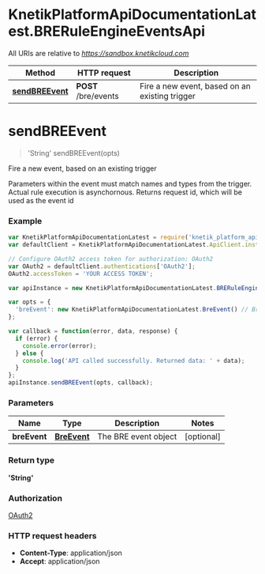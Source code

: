 # KnetikPlatformApiDocumentationLatest.BRERuleEngineEventsApi

All URIs are relative to *https://sandbox.knetikcloud.com*

Method | HTTP request | Description
------------- | ------------- | -------------
[**sendBREEvent**](BRERuleEngineEventsApi.md#sendBREEvent) | **POST** /bre/events | Fire a new event, based on an existing trigger


<a name="sendBREEvent"></a>
# **sendBREEvent**
> &#39;String&#39; sendBREEvent(opts)

Fire a new event, based on an existing trigger

Parameters within the event must match names and types from the trigger. Actual rule execution is asynchornous.  Returns request id, which will be used as the event id

### Example
```javascript
var KnetikPlatformApiDocumentationLatest = require('knetik_platform_api_documentation_latest');
var defaultClient = KnetikPlatformApiDocumentationLatest.ApiClient.instance;

// Configure OAuth2 access token for authorization: OAuth2
var OAuth2 = defaultClient.authentications['OAuth2'];
OAuth2.accessToken = 'YOUR ACCESS TOKEN';

var apiInstance = new KnetikPlatformApiDocumentationLatest.BRERuleEngineEventsApi();

var opts = { 
  'breEvent': new KnetikPlatformApiDocumentationLatest.BreEvent() // BreEvent | The BRE event object
};

var callback = function(error, data, response) {
  if (error) {
    console.error(error);
  } else {
    console.log('API called successfully. Returned data: ' + data);
  }
};
apiInstance.sendBREEvent(opts, callback);
```

### Parameters

Name | Type | Description  | Notes
------------- | ------------- | ------------- | -------------
 **breEvent** | [**BreEvent**](BreEvent.md)| The BRE event object | [optional] 

### Return type

**&#39;String&#39;**

### Authorization

[OAuth2](../README.md#OAuth2)

### HTTP request headers

 - **Content-Type**: application/json
 - **Accept**: application/json

